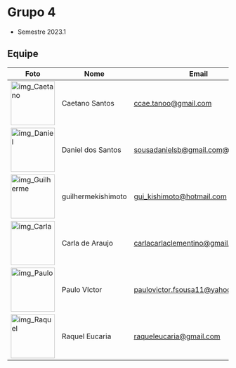 # Grupo 4 
- Semestre 2023.1


## Equipe

| Foto                                                                                                                                                  | Nome             | Email                          | github                                                 |
| ----------------------------------------------------------------------------------------------------------------------------------------------------- | ---------------- | ------------------------------ | ------------------------------------------------------ |
| <img alt = "img_Caetano" src="http://avatars.githubusercontent.com/u/22137470?v=4" width = "100"/>  | Caetano Santos | ccae.tanoo@gmail.com         | [@caeslucio](https://github.com/caeslucio)           |
| <img alt = "img_Daniel" src="https://avatars.githubusercontent.com/u/95941136?v=4" width = "100"/> | Daniel dos Santos | sousadanielsb@gmail.com@gmail.com           | [@daniel-de-sousa](https://github.com/daniel-de-sousa) |
| <img alt = "img_Guilherme" src="https://avatars.githubusercontent.com/u/104849205?v=4" width = "100"/>  | guilhermekishimoto | gui_kishimoto@hotmail.com   | [@guilhermekishimoto](https://github.com/guilhermekishimoto) |
| <img alt = "img_Carla" src="https://avatars.githubusercontent.com/u/86669458?v=4" width = "100"/>                                               | Carla de Araujo  | carlacarlaclementino@gmail.com          | [@ccarlaa](https://github.com/ccarlaa)                     |
| <img alt = "img_Paulo" src="https://avatars.githubusercontent.com/u/98675541?v=4" width = "100"/>     | Paulo VIctor     | paulovictor.fsousa11@yahoo.com.br | [@PauloVictorFS](https://github.com/PauloVictorFS)     |
| <img alt = "img_Raquel" src="https://avatars.githubusercontent.com/u/81540491?v=4" width = "100"/>    | Raquel Eucaria      | raqueleucaria@gmail.com         | [@raqueleucaria](https://github.com/raqueleucaria)                 |
